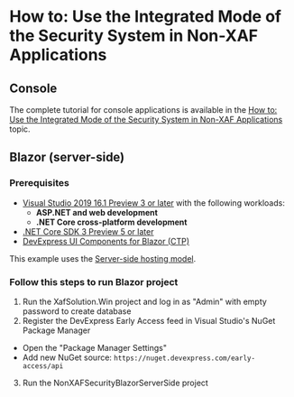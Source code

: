 <!-- default file list -->

# How to: Use the Integrated Mode of the Security System in Non-XAF Applications
## Console
The complete tutorial for console applications is available in the  [How to: Use the Integrated Mode of the Security System in Non-XAF Applications](http://documentation.devexpress.com/#Xaf/CustomDocument3558") topic.
## Blazor (server-side)
### Prerequisites

* [Visual Studio 2019 16.1 Preview 3 or later](https://visualstudio.com/preview) with the following workloads:
  * **ASP.NET and web development**
  * **.NET Core cross-platform development**
* [.NET Core SDK 3 Preview 5 or later](https://www.microsoft.com/net/download/all)
* [DevExpress UI Components for Blazor (CTP)](https://www.devexpress.com/blazor/)

This example uses the [Server-side hosting model](https://docs.microsoft.com/en-us/aspnet/core/blazor/hosting-models?view=aspnetcore-3.0#server-side).

### Follow this steps to run Blazor project
1. Run the XafSolution.Win project and log in as "Admin" with empty password to create database
2. Register the DevExpress Early Access feed in Visual Studio's NuGet Package Manager
  * Open the "Package Manager Settings"
  * Add new NuGet source:
  ```https://nuget.devexpress.com/early-access/api```
3. Run the NonXAFSecurityBlazorServerSide project
